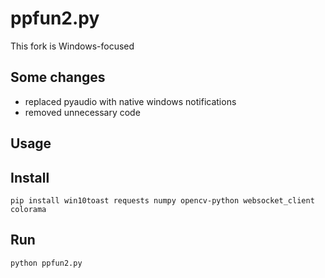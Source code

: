# ppfun2.py
This fork is Windows-focused


## Some changes
- replaced pyaudio with native windows notifications
- removed unnecessary code

## Usage

## Install
```shell
pip install win10toast requests numpy opencv-python websocket_client colorama
```

## Run
```shell
python ppfun2.py
```